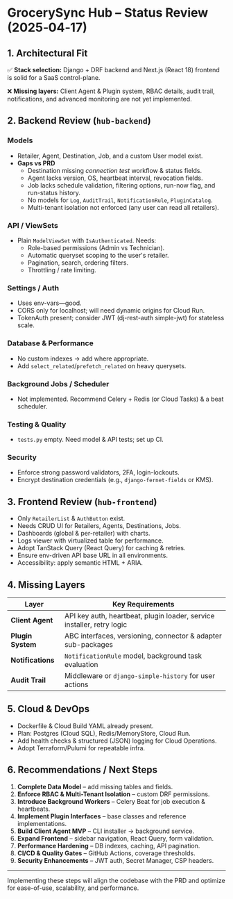 # GrocerySync Hub – Status Review (2025‑04‑17)

## 1. Architectural Fit

✅ **Stack selection:** Django + DRF backend and Next.js (React 18) frontend is solid for a SaaS control-plane.

❌ **Missing layers:** Client Agent & Plugin system, RBAC details, audit trail, notifications, and advanced monitoring are not yet implemented.

## 2. Backend Review (`hub-backend`)

### Models
* Retailer, Agent, Destination, Job, and a custom User model exist.
* **Gaps vs PRD**
  * Destination missing *connection test* workflow & status fields.
  * Agent lacks version, OS, heartbeat interval, revocation fields.
  * Job lacks schedule validation, filtering options, run-now flag, and run-status history.
  * No models for `Log`, `AuditTrail`, `NotificationRule`, `PluginCatalog`.
  * Multi-tenant isolation not enforced (any user can read all retailers).

### API / ViewSets
* Plain `ModelViewSet` with `IsAuthenticated`. Needs:
  * Role-based permissions (Admin vs Technician).
  * Automatic queryset scoping to the user's retailer.
  * Pagination, search, ordering filters.
  * Throttling / rate limiting.

### Settings / Auth
* Uses env-vars—good.
* CORS only for localhost; will need dynamic origins for Cloud Run.
* TokenAuth present; consider JWT (dj-rest-auth simple-jwt) for stateless scale.

### Database & Performance
* No custom indexes → add where appropriate.
* Add `select_related`/`prefetch_related` on heavy querysets.

### Background Jobs / Scheduler
* Not implemented. Recommend Celery + Redis (or Cloud Tasks) & a beat scheduler.

### Testing & Quality
* `tests.py` empty. Need model & API tests; set up CI.

### Security
* Enforce strong password validators, 2FA, login-lockouts.
* Encrypt destination credentials (e.g., `django-fernet-fields` or KMS).

## 3. Frontend Review (`hub-frontend`)

* Only `RetailerList` & `AuthButton` exist.
* Needs CRUD UI for Retailers, Agents, Destinations, Jobs.
* Dashboards (global & per-retailer) with charts.
* Logs viewer with virtualized table for performance.
* Adopt TanStack Query (React Query) for caching & retries.
* Ensure env-driven API base URL in all environments.
* Accessibility: apply semantic HTML + ARIA.

## 4. Missing Layers

| Layer            | Key Requirements |
|------------------|------------------|
| **Client Agent** | API key auth, heartbeat, plugin loader, service installer, retry logic |
| **Plugin System**| ABC interfaces, versioning, connector & adapter sub-packages |
| **Notifications**| `NotificationRule` model, background task evaluation |
| **Audit Trail**  | Middleware or `django-simple-history` for user actions |

## 5. Cloud & DevOps

* Dockerfile & Cloud Build YAML already present.
* Plan: Postgres (Cloud SQL), Redis/MemoryStore, Cloud Run.
* Add health checks & structured (JSON) logging for Cloud Operations.
* Adopt Terraform/Pulumi for repeatable infra.

## 6. Recommendations / Next Steps

1. **Complete Data Model** – add missing tables and fields.
2. **Enforce RBAC & Multi-Tenant Isolation** – custom DRF permissions.
3. **Introduce Background Workers** – Celery Beat for job execution & heartbeats.
4. **Implement Plugin Interfaces** – base classes and reference implementations.
5. **Build Client Agent MVP** – CLI installer → background service.
6. **Expand Frontend** – sidebar navigation, React Query, form validation.
7. **Performance Hardening** – DB indexes, caching, API pagination.
8. **CI/CD & Quality Gates** – GitHub Actions, coverage thresholds.
9. **Security Enhancements** – JWT auth, Secret Manager, CSP headers.

---

Implementing these steps will align the codebase with the PRD and optimize for ease-of-use, scalability, and performance. 